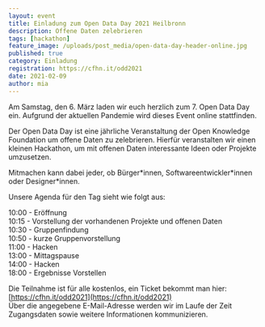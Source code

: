 ```yaml
---
layout: event
title: Einladung zum Open Data Day 2021 Heilbronn
description: Offene Daten zelebrieren
tags: [hackathon]
feature_image: /uploads/post_media/open-data-day-header-online.jpg
published: true
category: Einladung
registration: https://cfhn.it/odd2021
date: 2021-02-09
author: mia
---
```


Am Samstag, den 6. März laden wir euch herzlich zum 7. Open Data Day ein. Aufgrund der aktuellen Pandemie wird dieses Event online stattfinden.

Der Open Data Day ist eine jährliche Veranstaltung der Open Knowledge Foundation um offene Daten zu zelebrieren. Hierfür veranstalten wir einen kleinen Hackathon, um mit offenen Daten interessante Ideen oder Projekte umzusetzen.

Mitmachen kann dabei jeder, ob Bürger\*innen, Softwareentwickler\*innen oder Designer\*innen.

Unsere Agenda für den Tag sieht wie folgt aus:

10:00 - Eröffnung  
10:15 - Vorstellung der vorhandenen Projekte und offenen Daten  
10:30 - Gruppenfindung  
10:50 - kurze Gruppenvorstellung  
11:00 - Hacken  
13:00 - Mittagspause  
14:00 - Hacken  
18:00 - Ergebnisse Vorstellen  

Die Teilnahme ist für alle kostenlos, ein Ticket bekommt man hier: [https://cfhn.it/odd2021](https://cfhn.it/odd2021)  
Über die angegebene E-Mail-Adresse werden wir im Laufe der Zeit Zugangsdaten sowie weitere Informationen kommunizieren.